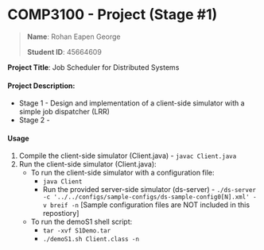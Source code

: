 # COMP3100 - Project (Stage #1) 
> **Name**: Rohan Eapen George
>
> **Student ID**: 45664609

**Project Title**: Job Scheduler for Distributed Systems

#### Project Description: 
* Stage 1 - Design and implementation of a client-side simulator with a simple job dispatcher (LRR)
* Stage 2 - 

#### Usage
1. Compile the client-side simulator (Client.java) - `javac Client.java`
2. Run the client-side simulator (Client.java):
    - To run the client-side simulator with a configuration file:
        - `java Client`
        - Run the provided server-side simulator (ds-server) - `./ds-server -c '../../configs/sample-configs/ds-sample-config0[N].xml' -v breif -n` [Sample configuration files are NOT included in this repostiory]
   - To run the demoS1 shell script:
        - `tar -xvf S1Demo.tar`
        - `./demoS1.sh Client.class -n`

